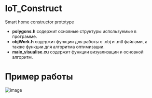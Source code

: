# IoT_Construct
Smart home constructor prototype

- **polygons.h** содержит основные структуры используемые в программе.
- **objWork.h** содержит функции для работы с .obj и .mtl файлами, а также функции для алгоритма оптимизации.
- **main_visualise.cu** содержит функции визуализации и основной алгоритм.

# Пример работы
![image](https://github.com/user-attachments/assets/47338cb9-f001-42e8-8ec2-4f8b58e0b3d4)
